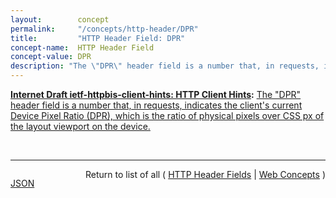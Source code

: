 ```yaml
---
layout:        concept
permalink:     "/concepts/http-header/DPR"
title:         "HTTP Header Field: DPR"
concept-name:  HTTP Header Field
concept-value: DPR
description: "The \"DPR\" header field is a number that, in requests, indicates the client's current Device Pixel Ratio (DPR), which is the ratio of physical pixels over CSS px of the layout viewport on the device."
---
```


**[Internet Draft ietf-httpbis-client-hints: HTTP Client Hints](/specs/IETF/I-D/ietf-httpbis-client-hints "An increasing diversity of Web-connected devices and software capabilities has created a need to deliver optimized content for each device. This specification defines a set of HTTP request header fields, colloquially known as Client Hints, to address this. They are intended to be used as input to proactive content negotiation; just as the Accept header allows clients to indicate what formats they prefer, Client Hints allow clients to indicate a list of device and agent specific preferences."):** [The "DPR" header field is a number that, in requests, indicates the client's current Device Pixel Ratio (DPR), which is the ratio of physical pixels over CSS px of the layout viewport on the device.](http://tools.ietf.org/html/draft-ietf-httpbis-client-hints#section-3 "Read documentation for HTTP Header Field &#34;DPR&#34;")

<br/>
<hr/>

<p style="float : left"><a href="./DPR.json" title="JSON representing this particular Web Concept value">JSON</a></p>
<p style="text-align: right">Return to list of all ( <a href="../http-headers">HTTP Header Fields</a> | <a href="../">Web Concepts</a> )</p>
